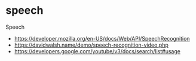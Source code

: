 # speech
Speech 

* https://developer.mozilla.org/en-US/docs/Web/API/SpeechRecognition
* https://davidwalsh.name/demo/speech-recognition-video.php
* https://developers.google.com/youtube/v3/docs/search/list#usage